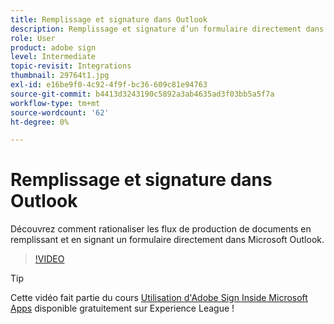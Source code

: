 ```yaml
---
title: Remplissage et signature dans Outlook
description: Remplissage et signature d’un formulaire directement dans Microsoft Outlook
role: User
product: adobe sign
level: Intermediate
topic-revisit: Integrations
thumbnail: 29764t1.jpg
exl-id: e16be9f0-4c92-4f9f-bc36-609c81e94763
source-git-commit: b4413d3243190c5892a3ab4635ad3f03bb5a5f7a
workflow-type: tm+mt
source-wordcount: '62'
ht-degree: 0%

---
```


# Remplissage et signature dans Outlook

Découvrez comment rationaliser les flux de production de documents en remplissant et en signant un formulaire directement dans Microsoft Outlook.

>[!VIDEO](https://video.tv.adobe.com/v/29764t1?hidetitle=true)

>[!TIP]
>
>Cette vidéo fait partie du cours [Utilisation d&#39;Adobe Sign Inside Microsoft Apps](https://experienceleague.adobe.com/?recommended=Sign-U-1-2020.2) disponible gratuitement sur Experience League !
